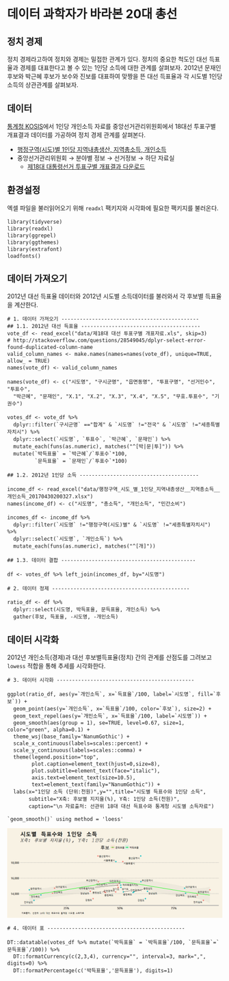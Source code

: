 # 데이터 과학자가 바라본 20대 총선



## 정치 경제

정치 경제라고하여 정치와 경제는 밀접한 관계가 있다. 
정치의 중요한 척도인 대선 득표율과 경제를 대표한다고 볼 수 있는 1인당 소득에 대한 관계를 살펴보자.
2012년 문재인 후보와 박근혜 후보가 보수와 진보를 대표하여 맞짱을 뜬 대선 득표율과 
각 시도별 1인당 소득의 상관관계를 살펴보자.

## 데이터

[통계청 KOSIS](http://kosis.kr/)에서 1인당 개인소득 자료를 중앙선거관리위원회에서 18대선 투표구별 개표결과 데이터를 가공하여 
정치 경제 관계를 살펴본다.

- [행정구역(시도)별 1인당 지역내총생산, 지역총소득, 개인소득](http://kosis.kr/statHtml/statHtml.do?orgId=101&tblId=DT_1C65#)
- 중앙선거관리위원회 &rarr; 분야별 정보 &rarr; 선거정보 &rarr; 하단 자료실
    - [제18대 대통령선거 투표구별 개표결과 다운로드](http://www.nec.go.kr/portal/cmm/fms/FileDown.do?atchFileId=FILE_000000000061613&fileSn=1&bbsId=)

## 환경설정

엑셀 파일을 불러읽어오기 위해 `readxl` 팩키지와 시각화에 필요한 팩키지를 불러온다.


~~~{.r}
library(tidyverse)
library(readxl)
library(ggrepel)
library(ggthemes)
library(extrafont)
loadfonts()
~~~
## 데이터 가져오기

2012년 대선 득표율 데이터와 2012년 시도별 소득데이터를 불러와서 각 후보별 득표율을 계산한다.


~~~{.r}
# 1. 데이터 가져오기 ---------------------------------------------
## 1.1. 2012년 대선 득표율 ---------------------------------------
vote_df <- read_excel("data/제18대 대선 투표구별 개표자료.xls", skip=3)
# http://stackoverflow.com/questions/28549045/dplyr-select-error-found-duplicated-column-name
valid_column_names <- make.names(names=names(vote_df), unique=TRUE, allow_ = TRUE)
names(vote_df) <- valid_column_names

names(vote_df) <- c("시도명", "구시군명", "읍면동명", "투표구명", "선거인수", "투표수", 
  "박근혜", "문재인", "X.1", "X.2", "X.3", "X.4", "X.5", "무효.투표수", "기권수")

votes_df <- vote_df %>% 
  dplyr::filter(`구시군명` =="합계" & `시도명` !="전국" & `시도명` !="세종특별자치시") %>% 
  dplyr::select(`시도명`, `투표수`, `박근혜`, `문재인`) %>% 
  mutate_each(funs(as.numeric), matches("^[박|문|투]")) %>% 
  mutate(`박득표율` = `박근혜`/`투표수`*100, 
         `문득표율` = `문재인`/`투표수`*100)

## 1.2. 2012년 1인당 소득 ---------------------------------------

income_df <- read_excel("data/행정구역_시도_별_1인당_지역내총생산__지역총소득__개인소득_20170430200327.xlsx")
names(income_df) <- c("시도명", "총소득", "개인소득", "민간소비")

incomes_df <- income_df %>% 
  dplyr::filter(`시도명` !="행정구역(시도)별" & `시도명` !="세종특별자치시") %>% 
  dplyr::select(`시도명`, `개인소득`) %>% 
  mutate_each(funs(as.numeric), matches("^[개]"))

## 1.3. 데이터 결합 --------------------------------------------

df <- votes_df %>% left_join(incomes_df, by="시도명")

# 2. 데이터 정제 ---------------------------------------------

ratio_df <- df %>% 
  dplyr::select(시도명, 박득표율, 문득표율, 개인소득) %>% 
  gather(후보, 득표율, -시도명, -개인소득)
~~~

## 데이터 시각화

2012년 개인소득(경제)과 대선 후보별득표율(정치) 간의 관계를 산점도를 그려보고 `lowess` 적합을 통해 추세를 시각화한다.


~~~{.r}
# 3. 데이터 시각화 ---------------------------------------------

ggplot(ratio_df, aes(y=`개인소득`, x=`득표율`/100, label=`시도명`, fill=`후보`)) +
  geom_point(aes(y=`개인소득`, x=`득표율`/100, color=`후보`), size=2) +
  geom_text_repel(aes(y=`개인소득`, x=`득표율`/100, label=`시도명`)) +
  geom_smooth(aes(group = 1), se=TRUE, level=0.67, size=1, color="green", alpha=0.1) +
  theme_wsj(base_family='NanumGothic') +
  scale_x_continuous(labels=scales::percent) +
  scale_y_continuous(labels=scales::comma) +
  theme(legend.position="top", 
        plot.caption=element_text(hjust=0,size=8),
        plot.subtitle=element_text(face="italic"),
        axis.text=element_text(size=10.5),
        text=element_text(family="NanumGothic")) +
  labs(x="1인당 소득 (단위:천원)",y="",title="시도별 득표수와 1인당 소득",
       subtitle="X축: 후보별 지지율(%), Y축: 1인당 소득(천원)",
       caption="\n 자료출처: 선관위 18대 대선 득표수와 통계청 시도별 소득자료")
~~~



~~~{.output}
`geom_smooth()` using method = 'loess'

~~~

<img src="fig/political-economy-viz-1.png" style="display: block; margin: auto;" />

~~~{.r}
# 4. 데이터 표 ---------------------------------------------

DT::datatable(votes_df %>% mutate(`박득표율` = `박득표율`/100, `문득표율`=`문득표율`/100)) %>% 
  DT::formatCurrency(c(2,3,4), currency="", interval=3, mark=",", digits=0) %>% 
  DT::formatPercentage(c('박득표율','문득표율'), digits=1)
~~~

<!--html_preserve--><div id="htmlwidget-55a6427ac415e056d658" style="width:100%;height:auto;" class="datatables html-widget"></div>
<script type="application/json" data-for="htmlwidget-55a6427ac415e056d658">{"x":{"filter":"none","data":[["1","2","3","4","5","6","7","8","9","10","11","12","13","14","15","16"],["서울특별시","부산광역시","대구광역시","인천광역시","광주광역시","대전광역시","울산광역시","경기도","강원도","충청북도","충청남도","전라북도","전라남도","경상북도","경상남도","제주특별자치도"],[6307869,2219699,1585806,1657821,898416,904367,694938,7018577,911988,925778,1168095,1142133,1171210,1710122,2008683,330967],[3024572,1324159,1267789,852600,69574,450576,413977,3528915,562876,518442,658928,150315,116296,1375164,1259174,166184],[3227639,882511,309034,794213,823737,448310,275451,3442084,340870,398907,497630,980322,1038347,316659,724896,161235],[0.479491885452916,0.596548901450152,0.799460337519217,0.514289540306221,0.0774407401471034,0.498222513647667,0.595703501607338,0.502796364562218,0.617196717500669,0.560006826690632,0.564104803119609,0.131609015762613,0.099295600276637,0.804132102855819,0.626865463589825,0.502116525212483],[0.511684532446695,0.397581383782216,0.194875035155624,0.479070418338289,0.91687703691831,0.495716893694706,0.396367733524429,0.490424768439528,0.373765882884424,0.430888398730581,0.426018431720023,0.858325606562458,0.886559199460387,0.185167490974328,0.360881234122059,0.487163372783389]],"container":"<table class=\"display\">\n  <thead>\n    <tr>\n      <th> <\/th>\n      <th>시도명<\/th>\n      <th>투표수<\/th>\n      <th>박근혜<\/th>\n      <th>문재인<\/th>\n      <th>박득표율<\/th>\n      <th>문득표율<\/th>\n    <\/tr>\n  <\/thead>\n<\/table>","options":{"columnDefs":[{"className":"dt-right","targets":[2,3,4,5,6]},{"orderable":false,"targets":0}],"order":[],"autoWidth":false,"orderClasses":false,"rowCallback":"function(row, data) {\nDTWidget.formatPercentage(this, row, data, 5, 1);\nDTWidget.formatPercentage(this, row, data, 6, 1);\nDTWidget.formatCurrency(this, row, data, 2, '', 0, 3, ',', '.', true);\nDTWidget.formatCurrency(this, row, data, 3, '', 0, 3, ',', '.', true);\nDTWidget.formatCurrency(this, row, data, 4, '', 0, 3, ',', '.', true);\n}"}},"evals":["options.rowCallback"],"jsHooks":[]}</script><!--/html_preserve-->
